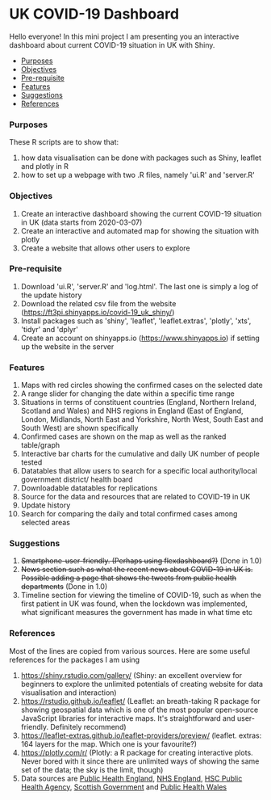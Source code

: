# UK COVID-19 Dashboard

Hello everyone! In this mini project I am presenting you an interactive dashboard about current COVID-19 situation in UK with Shiny.

* [Purposes](https://github.com/fendit/MP/tree/master/UKCOVID-19%20Dashboard#purposes)
* [Objectives](https://github.com/fendit/MP/tree/master/UKCOVID-19%20Dashboard#objectives)
* [Pre-requisite](https://github.com/fendit/MP/tree/master/UKCOVID-19%20Dashboard#pre-requisite)
* [Features](https://github.com/fendit/MP/tree/master/UKCOVID-19%20Dashboard#features)
* [Suggestions](https://github.com/fendit/MP/tree/master/UKCOVID-19%20Dashboard#suggestions)
* [References](https://github.com/fendit/MP/tree/master/UKCOVID-19%20Dashboard#references)

### Purposes
These R scripts are to show that:
1. how data visualisation can be done with packages such as Shiny, leaflet and plotly in R
1. how to set up a webpage with two .R files, namely 'ui.R' and 'server.R'

### Objectives
1. Create an interactive dashboard showing the current COVID-19 situation in UK (data starts from 2020-03-07)
1. Create an interactive and automated map for showing the situation with plotly
1. Create a website that allows other users to explore

### Pre-requisite
1. Download 'ui.R', 'server.R' and 'log.html'. The last one is simply a log of the update history
1. Download the related csv file from the website (https://ft3pi.shinyapps.io/covid-19_uk_shiny/)
1. Install packages such as 'shiny', 'leaflet', 'leaflet.extras', 'plotly', 'xts', 'tidyr' and 'dplyr'
1. Create an account on shinyapps.io (https://www.shinyapps.io) if setting up the website in the server

### Features
1. Maps with red circles showing the confirmed cases on the selected date
1. A range slider for changing the date within a specific time range
1. Situations in terms of constituent countries (England, Northern Ireland, Scotland and Wales) and NHS regions in England (East of England, London, Midlands, North East and Yorkshire, North West, South East and South West) are shown specifically
1. Confirmed cases are shown on the map as well as the ranked table/graph
1. Interactive bar charts for the cumulative and daily UK number of people tested
1. Datatables that allow users to search for a specific local authority/local government district/ health board
1. Downloadable datatables for replications
1. Source for the data and resources that are related to COVID-19 in UK
1. Update history
1. Search for comparing the daily and total confirmed cases among selected areas

### Suggestions
1. ~~Smartphone-user-friendly. (Perhaps using flexdashboard?)~~ (Done in 1.0)
1. ~~News section such as what the recent news about COVID-19 in UK is. Possible adding a page that shows the tweets from public health departments~~ (Done in 1.0)
1. Timeline section for viewing the timeline of COVID-19, such as when the first patient in UK was found, when the lockdown was implemented, what significant measures the government has made in what time etc

### References
Most of the lines are copied from various sources. Here are some useful references for the packages I am using

1. https://shiny.rstudio.com/gallery/ (Shiny: an excellent overview for beginners to explore the unlimited potentials of creating website for data visualisation and interaction)
1. https://rstudio.github.io/leaflet/ (Leaflet: an breath-taking R package for showing geospatial data which is one of the most popular open-source JavaScript libraries for interactive maps. It's straightforward and user-friendly. Definitely recommend)
1. https://leaflet-extras.github.io/leaflet-providers/preview/ (leaflet. extras: 164 layers for the map. Which one is your favourite?)
1. https://plotly.com/r/ (Plotly: a R package for creating interactive plots. Never bored with it since there are unlimited ways of showing the same set of the data; the sky is the limit, though)
1. Data sources are [Public Health England](https://www.gov.uk/guidance/coronavirus-covid-19-information-for-the-public), [NHS England](https://www.england.nhs.uk/statistics/statistical-work-areas/covid-19-daily-deaths/), [HSC Public Health Agency](https://www.publichealth.hscni.net), [Scottish Government](https://www.gov.scot/coronavirus-covid-19/) and [Public Health Wales](https://covid19-phwstatement.nhs.wales)
